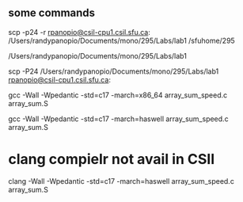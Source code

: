 ## some commands

scp -p24 -r rpanopio@csil-cpu1.csil.sfu.ca: /Users/randypanopio/Documents/mono/295/Labs/lab1
 /sfuhome/295

/Users/randypanopio/Documents/mono/295/Labs/lab1


scp -P24 /Users/randypanopio/Documents/mono/295/Labs/lab1 rpanopio@csil-cpu1.csil.sfu.ca:



gcc -Wall -Wpedantic -std=c17 -march=x86_64 array_sum_speed.c array_sum.S 

gcc -Wall -Wpedantic -std=c17 -march=haswell  array_sum_speed.c array_sum.S 


# clang compielr not avail in CSIl
clang -Wall -Wpedantic -std=c17 -march=haswell  array_sum_speed.c array_sum.S 